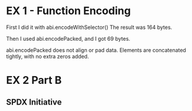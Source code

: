 # EX 1 - Function Encoding
First I did it with abi.encodeWithSelector()
The result was 164 bytes.

Then I used abi.encodePacked, and I got 69 bytes.

abi.encodePacked does not align or pad data. Elements are concatenated tightly, with no extra zeros added.


# EX 2 Part B 
## SPDX Initiative 

